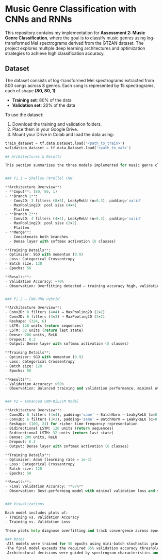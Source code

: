 # Music Genre Classification with CNNs and RNNs

This repository contains my implementation for **Assessment 2: Music Genre Classification**, where the goal is to classify music genres using log-transformed Mel spectrograms derived from the GTZAN dataset. The project explores multiple deep learning architectures and optimization strategies to achieve high classification accuracy.


## Dataset

The dataset consists of log-transformed Mel spectrograms extracted from 800 songs across 8 genres. Each song is represented by 15 spectrograms, each of shape **(80, 80, 1)**.

- **Training set**: 80% of the data  
- **Validation set**: 20% of the data  

To use the dataset:
1. Download the training and validation folders.
2. Place them in your Google Drive.
3. Mount your Drive in Colab and load the data using:

```python
train_dataset = tf.data.Dataset.load('<path_to_train>')
validation_dataset = tf.data.Dataset.load('<path_to_val>')

## Architectures & Results

This section summarizes the three models implemented for music genre classification using log-transformed Mel spectrograms. Each model was trained for 50 epochs and evaluated on both training and validation sets.


### P1.1 – Shallow Parallel CNN

**Architecture Overview**:
- **Input**: (80, 80, 1)
- **Branch 1**:
  - Conv2D: 3 filters (8×8), LeakyReLU (α=0.3), padding='valid'
  - MaxPooling2D: pool size (4×4)
  - Flatten
- **Branch 2**:
  - Conv2D: 4 filters (4×4), LeakyReLU (α=0.3), padding='valid'
  - MaxPooling2D: pool size (2×2)
  - Flatten
- **Merge**:
  - Concatenate both branches
  - Dense layer with softmax activation (8 classes)

**Training Details**:
- Optimizer: SGD with momentum (0.9)
- Loss: Categorical Crossentropy
- Batch size: 128
- Epochs: 50

**Results**:
- Validation Accuracy: ~70%
- Observation: Overfitting detected — training accuracy high, validation loss increases after a point.


### P1.2 – CNN-RNN Hybrid

**Architecture Overview**:
- Conv2D: 8 filters (4×4) → MaxPooling2D (2×2)
- Conv2D: 6 filters (3×3) → MaxPooling2D (2×2)
- Reshape: (324, 6)
- LSTM: 128 units (return sequences)
- LSTM: 32 units (return last state)
- Dense: 200 units, ReLU
- Dropout: 0.2
- Output: Dense layer with softmax activation (8 classes)

**Training Details**:
- Optimizer: SGD with momentum (0.9)
- Loss: Categorical Crossentropy
- Batch size: 128
- Epochs: 50

**Results**:
- Validation Accuracy: >50%
- Observation: Balanced training and validation performance, minimal overfitting.


### P2 – Enhanced CNN-BiLSTM Model

**Architecture Overview**:
- Conv2D: 8 filters (4×4), padding='same' → BatchNorm → LeakyReLU (α=0.3) → MaxPooling2D (2×2)
- Conv2D: 6 filters (3×3), padding='same' → BatchNorm → LeakyReLU (α=0.3) → MaxPooling2D (2×2)
- Reshape: (100, 24) for richer time-frequency representation
- Bidirectional LSTM: 128 units (return sequences)
- Bidirectional LSTM: 32 units (return last state)
- Dense: 200 units, ReLU
- Dropout: 0.3
- Output: Dense layer with softmax activation (8 classes)

**Training Details**:
- Optimizer: Adam (learning rate = 1e-3)
- Loss: Categorical Crossentropy
- Batch size: 128
- Epochs: 50

**Results**:
- Final Validation Accuracy: **87%**
- Observation: Best-performing model with minimal validation loss and strong generalization.


### Visualizations

Each model includes plots of:
- Training vs. Validation Accuracy
- Training vs. Validation Loss

These plots help diagnose overfitting and track convergence across epochs.

### Notes
-All models were trained for 50 epochs using mini-batch stochastic gradient descent.
-The final model exceeds the required 85% validation accuracy threshold.
-Architectural decisions were guided by spectrogram characteristics and deep learning best practices.
